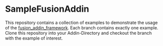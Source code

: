 # SampleFusionAddin
This repository contains a collection of examples to demonstrate the usage of the
[fusion_addin_framework](https://github.com/m0dd0/fusion_addin_framework).
Each branch contains exactly one example.
Clone this repository into your Addin-Directory and checkout the branch with the
example of interest.
